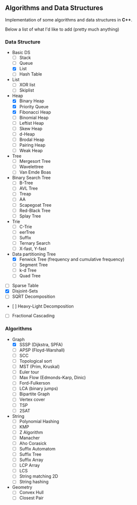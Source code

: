 Algorithms and Data Structures
-------------------------------------------------

Implementation of some algorithms and data structures in **C++**.

Below a list of what I'd like to add (pretty much anything)

### Data Structure

- Basic DS
	- [ ] Stack
	- [ ] Queue
	- [x] List
	- [ ] Hash Table

- List
	- [ ] XOR list
	- [ ] Skiplist

- Heap
	- [x] Binary Heap
	- [x] Priority Queue
	- [x] Fibonacci Heap
	- [ ] Binomial Heap
	- [ ] Leftist Heap
	- [ ] Skew Heap
	- [ ] d-Heap
	- [ ] Brodal Heap
	- [ ] Pairing Heap
	- [ ] Weak Heap

- Tree
	- [ ] Mergesort Tree
	- [ ] Wavelettree
	- [ ] Van Emde Boas

- Binary Search Tree
	- [ ] B-Tree
	- [ ] AVL Tree
	- [ ] Treap
	- [ ] AA
	- [ ] Scapegoat Tree
	- [ ] Red-Black Tree
	- [ ] Splay Tree

- Trie
	- [ ] C-Trie
	- [ ] eerTree
	- [ ] Suffix
	- [ ] Ternary Search
	- [ ] X-fast, Y-fast

- Data partitioning Tree
	- [x] Fenwick Tree (frequency and cumulative frequency)
	- [ ] Segment Tree
	- [ ] k-d Tree
	- [ ] Quad Tree

- [ ] Sparse Table
- [x] Disjoint-Sets
- [ ] SQRT Decomposition
- [ ] Heavy-Light Decomposition
- [ ] Fractional Cascading

### Algorithms

- Graph
	- [x] SSSP (Dijkstra, SPFA)
	- [ ] APSP (Floyd-Warshall)
	- [ ] SCC
	- [ ] Topological sort
	- [ ] MST (Prim, Kruskal)
	- [ ] Euler tour
	- [ ] Max Flow (Edmonds-Karp, Dinic)
	- [ ] Ford-Fulkerson
	- [ ] LCA (binary jumps)
	- [ ] Bipartite Graph
	- [ ] Vertex cover
	- [ ] TSP
	- [ ] 2SAT
- String
	- [ ] Polynomial Hashing
	- [ ] KMP
	- [ ] Z Algorithm
	- [ ] Manacher
	- [ ] Aho Corasick
	- [ ] Suffix Automatom
	- [ ] Suffix Tree
	- [ ] Suffix Array
	- [ ] LCP Array
	- [ ] LCS
	- [ ] String matching 2D
	- [ ] String hashing

- Geometry
	- [ ] Convex Hull
	- [ ] Closest Pair
